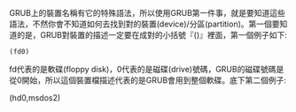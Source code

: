 GRUB上的裝置名稱有它的特殊語法，所以使用GRUB第一件事，就是要知道這些語法，不然你會不知道如何去找到對的裝置\(device\)/分區\(partition\)。第一個要知道的是，GRUB對裝置的描述一定要在成對的小括號『\(\)』裡面，第一個例子如下:

`(fd0)`

fd代表的是軟碟\(floppy disk\)，0代表的是磁碟\(drive\)號碼，GRUB的磁碟號碼是從0開始，所以這個裝置檔描述代表的是GRUB會用到整個軟碟。底下第二個例子:

\(hd0,msdos2\)

